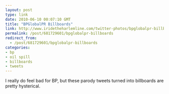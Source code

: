 ```yaml
---
layout: post
type: link
date: 2010-06-10 00:07:10 GMT
title: "BPGlobalPR Billboards"
link: http://www.iridetheharlemline.com/twitter-photos/bpglobalpr-billboards/
permalink: /post/681729601/bpglobalpr-billboards
redirect_from: 
  - /post/681729601/bpglobalpr-billboards
categories:
- bp
- oil spill
- billboards
- tweets
---
```

I really do feel bad for BP, but these parody tweets turned into billboards are pretty hysterical.